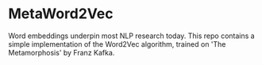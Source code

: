 # MetaWord2Vec
Word embeddings underpin most NLP research today. This repo contains a simple implementation of the Word2Vec algorithm, trained on 'The Metamorphosis' by Franz Kafka.
